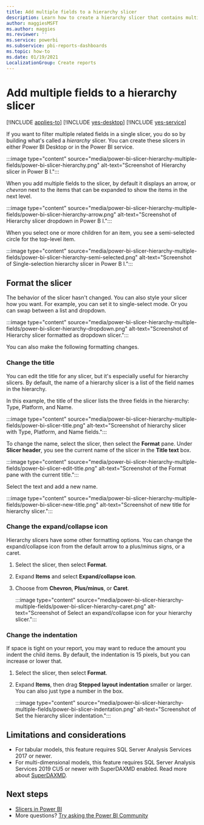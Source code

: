 ```yaml
---
title: Add multiple fields to a hierarchy slicer
description: Learn how to create a hierarchy slicer that contains multiple fields in a hierarchy.
author: maggiesMSFT
ms.author: maggies
ms.reviewer: ''
ms.service: powerbi
ms.subservice: pbi-reports-dashboards
ms.topic: how-to
ms.date: 01/19/2021
LocalizationGroup: Create reports
---
```

# Add multiple fields to a hierarchy slicer

[!INCLUDE [applies-to](../includes/applies-to.md)] [!INCLUDE [yes-desktop](../includes/yes-desktop.md)] [!INCLUDE [yes-service](../includes/yes-service.md)]

If you want to filter multiple related fields in a single slicer, you do so by building what's called a *hierarchy* slicer. You can create these slicers in either Power BI Desktop or in the Power BI service.

:::image type="content" source="media/power-bi-slicer-hierarchy-multiple-fields/power-bi-slicer-hierarchy.png" alt-text="Screenshot of Hierarchy slicer in Power B I.":::

When you add multiple fields to the slicer, by default it displays an arrow, or *chevron* next to the items that can be expanded to show the items in the next level.

:::image type="content" source="media/power-bi-slicer-hierarchy-multiple-fields/power-bi-slicer-hierarchy-arrow.png" alt-text="Screenshot of Hierarchy slicer dropdown in Power B I.":::
 
 
When you select one or more children for an item, you see a semi-selected circle for the top-level item.
 
:::image type="content" source="media/power-bi-slicer-hierarchy-multiple-fields/power-bi-slicer-hierarchy-semi-selected.png" alt-text="Screenshot of Single-selection hierarchy slicer in Power B I.":::

## Format the slicer

The behavior of the slicer hasn't changed. You can also style your slicer how you want. For example, you can set it to single-select mode. Or you can swap between a list and dropdown. 

:::image type="content" source="media/power-bi-slicer-hierarchy-multiple-fields/power-bi-slicer-hierarchy-dropdown.png" alt-text="Screenshot of Hierarchy slicer formatted as dropdown slicer.":::

You can also make the following formatting changes.

### Change the title

You can edit the title for any slicer, but it's especially useful for hierarchy slicers. By default, the name of a hierarchy slicer is a list of the field names in the hierarchy.

In this example, the title of the slicer lists the three fields in the hierarchy: Type, Platform, and Name.

:::image type="content" source="media/power-bi-slicer-hierarchy-multiple-fields/power-bi-slicer-title.png" alt-text="Screenshot of hierarchy slicer with Type, Platform, and Name fields.":::

To change the name, select the slicer, then select the **Format** pane. Under **Slicer header**, you see the current name of the slicer in the **Title text** box.

:::image type="content" source="media/power-bi-slicer-hierarchy-multiple-fields/power-bi-slicer-edit-title.png" alt-text="Screenshot of the Format pane with the current title.":::

Select the text and add a new name.

:::image type="content" source="media/power-bi-slicer-hierarchy-multiple-fields/power-bi-slicer-new-title.png" alt-text="Screenshot of new title for hierarchy slicer.":::


### Change the expand/collapse icon

Hierarchy slicers have some other formatting options. You can change the expand/collapse icon from the default arrow to a plus/minus signs, or a caret.

1. Select the slicer, then select **Format**.
1. Expand **Items** and select **Expand/collapse icon**.
1. Choose from **Chevron**, **Plus/minus**, or **Caret**.
 
    :::image type="content" source="media/power-bi-slicer-hierarchy-multiple-fields/power-bi-slicer-hierarchy-caret.png" alt-text="Screenshot of Select an expand/collapse icon for your hierarchy slicer.":::
 
### Change the indentation

If space is tight on your report, you may want to reduce the amount you indent the child items. By default, the indentation is 15 pixels, but you can increase or lower that. 

1. Select the slicer, then select **Format**.
1. Expand **Items**, then drag **Stepped layout indentation** smaller or larger. You can also just type a number in the box.

    :::image type="content" source="media/power-bi-slicer-hierarchy-multiple-fields/power-bi-slicer-indentation.png" alt-text="Screenshot of Set the hierarchy slicer indentation.":::
    
## Limitations and considerations

- For tabular models, this feature requires SQL Server Analysis Services 2017 or newer.
- For multi-dimensional models, this feature requires SQL Server Analysis Services 2019 CU5 or newer with SuperDAXMD enabled. Read more about [SuperDAXMD](/analysis-services/multidimensional-models/dax-for-multidimensional-models?view=asallproducts-allversions#superdaxmd).

## Next steps

- [Slicers in Power BI](../visuals/power-bi-visualization-slicers.md)
- More questions? [Try asking the Power BI Community](https://community.powerbi.com/)
